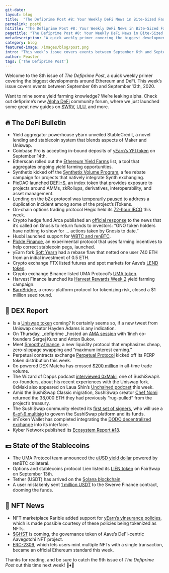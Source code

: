 ```yaml
---
git-date:
layout: blog
title:  "The Defiprime Post #8: Your Weekly DeFi News in Bite-Sized Fashion"
permalink: post8
h1title: "The Defiprime Post #8: Your Weekly DeFi News in Bite-Sized Fashion"
pagetitle: "The Defiprime Post #8: Your Weekly DeFi News in Bite-Sized Fashion"
metadescription: "A quick weekly primer covering the biggest developments around Ethereum and DeFi. This week’s issue covers events between September 6th and September 13th, 2020"
category: blog
featured-image: /images/blog/post.png
intro: "This week’s issue covers events between September 6th and September 13th, 2020"
author: Peaster
tags: ['The Defiprime Post']
---
```

Welcome to the 8th issue of _The Defiprime Post_, a quick weekly primer covering the biggest developments around Ethereum and DeFi. This week’s issue covers events between September 6th and September 13th, 2020.

Want to mine some yield farming knowledge? We’re leaking alpha. Check out defiprime’s new [Alpha DeFi](https://alpha.defiprime.com/c/yield-farming/6) community forum, where we just launched some great new guides on [SWRV](https://alpha.defiprime.com/t/yield-farming-with-swerve/339), [ULU](https://alpha.defiprime.com/t/yield-farming-with-ulu/342), and more.

## 🔥 The DeFi Bulletin

*   Yield aggregator powerhouse yEarn unveiled StableCredit, a novel lending and stablecoin system that blends aspects of Maker and Uniswap. 
*   Coinbase Pro is accepting in-bound deposits of [yEarn’s YFI token](https://blog.coinbase.com/yearn-finance-yfi-is-launching-on-coinbase-pro-af730b9c5ef0) on September 14th. 
*   Etherscan rolled out the [Ethereum Yield Farms](https://etherscan.io/yieldfarms) list, a tool that aggregates ongoing yield farming opportunities.  
*   Synthetix kicked off the [Synthetix Volume Program](https://blog.synthetix.io/the-new-volume-incentive-program/), a fee rebate campaign for projects that natively integrate Synth exchanging. 
*   PieDAO launched [DEFI+S](https://medium.com/piedao/announcing-defi-s-67ed53367364), an index token that provides exposure to projects around AMMs, zkRollups, derivatives, interoperability, and asset management. 
*   Lending on the bZx protocol was [temporarily paused](https://twitter.com/bZxHQ/status/1305189177730891776) to address a duplication incident among some of the project’s iTokens. 
*   On-chain options trading protocol Hegic held its [72-hour IBCO](https://medium.com/hegic/hegic-ibco-is-live-a-step-by-step-guide-on-how-to-participate-6989e36129c7) this week. 
*   Crypto hedge fund Arca published an [official response](https://www.ar.ca/blog/understanding-arcas-request-for-change-at-gnosis) to the news that it’s called on Gnosis to return funds to investors: “GNO token holders have nothing to show for … actions taken by Gnosis to date.”
*   Huobi launched support for [WBTC and renBTC](https://twitter.com/HuobiGlobal/status/1304633009224605696). 
*   [Pickle Finance](https://medium.com/@picklefinance/pickle-finance-launch-beea2eb8eacb), an experimental protocol that uses farming incentives to help correct stablecoin pegs, launched. 
*   yEarn fork [Soft Yearn](https://cointelegraph.com/news/jackpot-user-turns-200-into-250k-thanks-to-a-buggy-defi-protocol) had a rebase flaw that netted one user 740 ETH from an initial investment of 0.5 ETH. 
*   Crypto exchange FTX listed futures and spot markets for Aave’s [LEND token](https://twitter.com/FTX_Official/status/1303800635641401344). 
*   Crypto exchange Binance listed UMA Protocol’s [UMA token](https://research.binance.com/en/projects/uma?ref=JLI1VBLA&utm_source=ResearchTelegram&utm_medium=GlobalSocial&utm_campaign=GlobalSocial). 
*   Harvest Finance launched its [Harvest Rewards Week 2](https://medium.com/harvest-finance/harvest-rewards-week-2-launch-thegreenrevolution-14c68af416e9) yield farming campaign. 
*   [BarnBridge](https://medium.com/barnbridge/barnbridge-closes-1m-seed-round-9c1a147afcf9), a cross-platform protocol for tokenizing risk, closed a $1 million seed round. 


## 💱 DEX Report

*   Is a [Uniswap token](https://twitter.com/haydenzadams/status/1303695216680067072) coming? It certainly seems so, if a new tweet from Uniswap creator Hayden Adams is any indication.
*   On Thursday, _defiprime _hosted an [AMA session](https://www.youtube.com/watch?v=Y0-qZojZ2WA) with 1inch co-founders Sergej Kunz and Anton Bukov.
*   Meet [Smoothy.finance](https://medium.com/@smoothy.finance/smoothy-finance-single-pool-with-low-cost-zero-slippage-swapping-and-maximum-interest-earning-5ebf4b90569c), a new liquidity protocol that emphasizes cheap, zero-slippage swapping and “maximum interest earning.”
*   Perpetual contracts exchange [Perpetual Protocol](https://twitter.com/defiprime/status/1303196633258106881) kicked off its PERP token distribution this week. 
*   0x-powered DEX Matcha has crossed [$200 million](https://twitter.com/matchaxyz/status/1303725840568520704) in all-time trade volume. 
*   The Wizard of Dapps podcast [interviewed 0xMaki](https://anchor.fm/wizardofdapps/episodes/EP-42-Sushi-Swap-with-0xMaki-ejanke), one of SushiSwap’s co-founders, about his recent experiences with the Uniswap fork. 0xMaki also appeared on Laua Shin’s [Unchained podcast](https://www.youtube.com/watch?v=Soljirz21-E&feature=youtu.be) this week. 
*   Amid the SushiSwap Classic migration, SushiSwap creator [Chef Nomi](https://www.theblockcrypto.com/linked/77587/sushiswap-founder-eth-project-treasury) returned the 38,000 ETH they had previously “rug-pulled” from the project’s treasury. 
*   The SushiSwap community elected its [first set of signers](https://www.coindesk.com/sushiswap-migration-defi-protocol-politicians), who will use a [6-of-9 multisig](https://twitter.com/SushiPOWAH/status/1303708721722261505) to govern the SushiSwap platform and its funds. 
*   imToken Wallet has completed integrating the [DODO decentralized exchange](https://twitter.com/BreederDodo/status/1303554544400392193) into its interface. 
*   Kyber Network published its [Ecosystem Report #18](https://blog.kyber.network/kyber-ecosystem-report-18-dae7422673c6). 


## 💵 State of the Stablecoins

*   The UMA Protocol team announced the [uUSD yield dollar](https://medium.com/uma-project/uma-announcing-the-yield-dollar-on-renbtc-440a1ed0c5d5) powered by renBTC collateral.
*   Options and stablecoins protocol Lien listed its [LIEN token](https://medium.com/lien-finance/lien-token-initial-fairswap-listing-new-date-now-confirmed-f9cf1f76f018) on FairSwap on September 13th. 
*   Tether (USDT) has arrived on the [Solana blockchain](https://www.theblockcrypto.com/post/77274/tether-launches-on-solana-blockchain).
*   A user mistakenly sent [1 million USDT](https://twitter.com/DoveyWan/status/1303233517845803009) to the Swerve Finance contract, dooming the funds. 


## 💎 NFT News

*   NFT marketplace Rarible added support for [yEarn’s yInsurance policies](https://twitter.com/rariblecom/status/1303802405562314756), which is made possible courtesy of these policies being tokenized as NFTs. 
*   [$GHST](https://twitter.com/aavegotchi/status/1304031727875047425) is coming, the governance token of Aave’s DeFi-centric Aavegotchi NFT project. 
*   [ERC-2309](https://twitter.com/seanfromcargo/status/1303802249827688448), which lets users mint multiple NFTs with a single transaction, became an official Ethereum standard this week.

Thanks for reading, and be sure to catch the 9th issue of _The_ _Defiprime Post_ out this time next week! 👋♦️👋